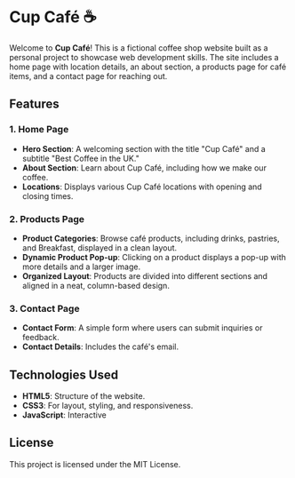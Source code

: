 # Cup Café ☕️

Welcome to **Cup Café**! This is a fictional coffee shop website built as a personal project to showcase web development skills. The site includes a home page with location details, an about section, a products page for café items, and a contact page for reaching out.

## Features

### 1. **Home Page**
- **Hero Section**: A welcoming section with the title "Cup Café" and a subtitle "Best Coffee in the UK."
- **About Section**: Learn about Cup Café, including how we make our coffee.
- **Locations**: Displays various Cup Café locations with opening and closing times.

### 2. **Products Page**
- **Product Categories**: Browse café products, including drinks, pastries, and Breakfast, displayed in a clean layout.
- **Dynamic Product Pop-up**: Clicking on a product displays a pop-up with more details and a larger image.
- **Organized Layout**: Products are divided into different sections and aligned in a neat, column-based design.

### 3. **Contact Page**
- **Contact Form**: A simple form where users can submit inquiries or feedback.
- **Contact Details**: Includes the café's email.

## Technologies Used
- **HTML5**: Structure of the website.
- **CSS3**: For layout, styling, and responsiveness.
- **JavaScript**: Interactive 

## License
This project is licensed under the MIT License.
